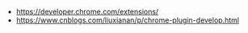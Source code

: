 - https://developer.chrome.com/extensions/
- https://www.cnblogs.com/liuxianan/p/chrome-plugin-develop.html